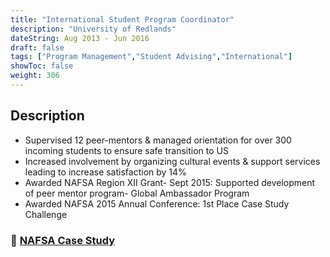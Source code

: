 ```yaml
---
title: "International Student Program Coordinator"
description: "University of Redlands"
dateString: Aug 2013 - Jun 2016
draft: false
tags: ["Program Management","Student Advising","International"]
showToc: false
weight: 306
--- 
```


## Description
- Supervised 12 peer-mentors & managed orientation for over 300 incoming students to ensure safe transition to US
- Increased involvement by organizing cultural events & support services leading to increase satisfaction by 14%
- Awarded NAFSA Region XII Grant- Sept 2015: Supported development of peer mentor program- Global Ambassador Program
- Awarded NAFSA 2015 Annual Conference: 1st Place Case Study Challenge

### 🔗 [NAFSA Case Study](https://docs.google.com/presentation/d/1Lmyavn7geaxx1REtMVXlVhpYNZmlUruYkLemSEely0Q/edit?usp=sharing)